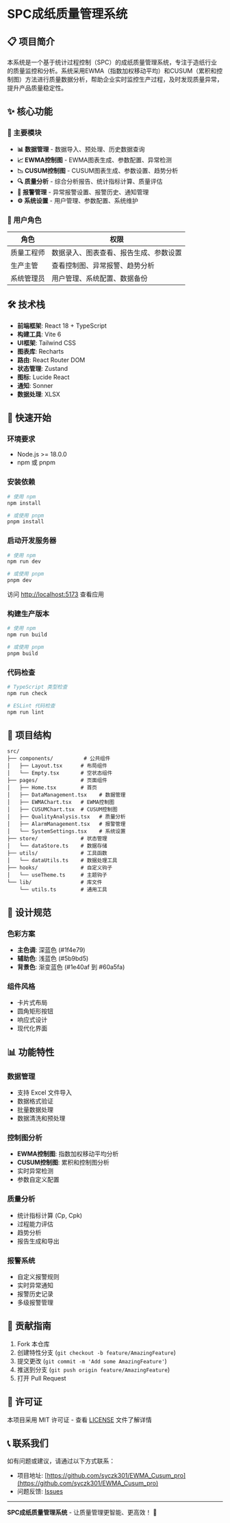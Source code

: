 # SPC成纸质量管理系统

## 📋 项目简介

本系统是一个基于统计过程控制（SPC）的成纸质量管理系统，专注于造纸行业的质量监控和分析。系统采用EWMA（指数加权移动平均）和CUSUM（累积和控制图）方法进行质量数据分析，帮助企业实时监控生产过程，及时发现质量异常，提升产品质量稳定性。

## ✨ 核心功能

### 🎯 主要模块

- **📊 数据管理** - 数据导入、预处理、历史数据查询
- **📈 EWMA控制图** - EWMA图表生成、参数配置、异常检测
- **📉 CUSUM控制图** - CUSUM图表生成、参数设置、趋势分析
- **🔍 质量分析** - 综合分析报告、统计指标计算、质量评估
- **🚨 报警管理** - 异常报警设置、报警历史、通知管理
- **⚙️ 系统设置** - 用户管理、参数配置、系统维护

### 👥 用户角色

| 角色 | 权限 |
|------|------|
| 质量工程师 | 数据录入、图表查看、报告生成、参数设置 |
| 生产主管 | 查看控制图、异常报警、趋势分析 |
| 系统管理员 | 用户管理、系统配置、数据备份 |

## 🛠️ 技术栈

- **前端框架**: React 18 + TypeScript
- **构建工具**: Vite 6
- **UI框架**: Tailwind CSS
- **图表库**: Recharts
- **路由**: React Router DOM
- **状态管理**: Zustand
- **图标**: Lucide React
- **通知**: Sonner
- **数据处理**: XLSX

## 🚀 快速开始

### 环境要求

- Node.js >= 18.0.0
- npm 或 pnpm

### 安装依赖

```bash
# 使用 npm
npm install

# 或使用 pnpm
pnpm install
```

### 启动开发服务器

```bash
# 使用 npm
npm run dev

# 或使用 pnpm
pnpm dev
```

访问 [http://localhost:5173](http://localhost:5173) 查看应用

### 构建生产版本

```bash
# 使用 npm
npm run build

# 或使用 pnpm
pnpm build
```

### 代码检查

```bash
# TypeScript 类型检查
npm run check

# ESLint 代码检查
npm run lint
```

## 📁 项目结构

```
src/
├── components/          # 公共组件
│   ├── Layout.tsx      # 布局组件
│   └── Empty.tsx       # 空状态组件
├── pages/              # 页面组件
│   ├── Home.tsx        # 首页
│   ├── DataManagement.tsx    # 数据管理
│   ├── EWMAChart.tsx   # EWMA控制图
│   ├── CUSUMChart.tsx  # CUSUM控制图
│   ├── QualityAnalysis.tsx   # 质量分析
│   ├── AlarmManagement.tsx   # 报警管理
│   └── SystemSettings.tsx    # 系统设置
├── store/              # 状态管理
│   └── dataStore.ts    # 数据存储
├── utils/              # 工具函数
│   └── dataUtils.ts    # 数据处理工具
├── hooks/              # 自定义钩子
│   └── useTheme.ts     # 主题钩子
└── lib/                # 库文件
    └── utils.ts        # 通用工具
```

## 🎨 设计规范

### 色彩方案
- **主色调**: 深蓝色 (#1f4e79)
- **辅助色**: 浅蓝色 (#5b9bd5)
- **背景色**: 渐变蓝色 (#1e40af 到 #60a5fa)

### 组件风格
- 卡片式布局
- 圆角矩形按钮
- 响应式设计
- 现代化界面

## 📊 功能特性

### 数据管理
- 支持 Excel 文件导入
- 数据格式验证
- 批量数据处理
- 数据清洗和预处理

### 控制图分析
- **EWMA控制图**: 指数加权移动平均分析
- **CUSUM控制图**: 累积和控制图分析
- 实时异常检测
- 参数自定义配置

### 质量分析
- 统计指标计算 (Cp, Cpk)
- 过程能力评估
- 趋势分析
- 报告生成和导出

### 报警系统
- 自定义报警规则
- 实时异常通知
- 报警历史记录
- 多级报警管理

## 🤝 贡献指南

1. Fork 本仓库
2. 创建特性分支 (`git checkout -b feature/AmazingFeature`)
3. 提交更改 (`git commit -m 'Add some AmazingFeature'`)
4. 推送到分支 (`git push origin feature/AmazingFeature`)
5. 打开 Pull Request

## 📄 许可证

本项目采用 MIT 许可证 - 查看 [LICENSE](LICENSE) 文件了解详情

## 📞 联系我们

如有问题或建议，请通过以下方式联系：

- 项目地址: [https://github.com/syczk301/EWMA_Cusum_pro](https://github.com/syczk301/EWMA_Cusum_pro)
- 问题反馈: [Issues](https://github.com/syczk301/EWMA_Cusum_pro/issues)

---

**SPC成纸质量管理系统** - 让质量管理更智能、更高效！ 🚀

